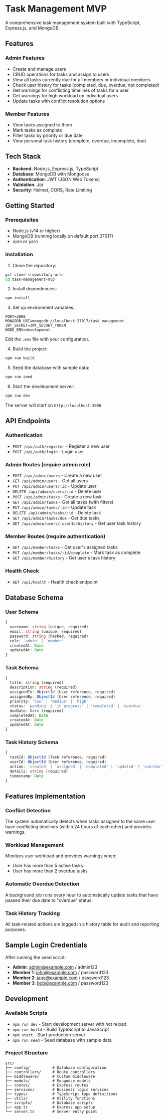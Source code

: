 # Task Management MVP

A comprehensive task management system built with TypeScript, Express.js, and MongoDB.

## Features

### Admin Features
- Create and manage users
- CRUD operations for tasks and assign to users
- View all tasks currently due for all members or individual members
- Check user history for tasks (completed, due, overdue, not completed)
- Get warnings for conflicting timelines of tasks for a user
- Get warnings for high workload on individual users
- Update tasks with conflict resolution options

### Member Features
- View tasks assigned to them
- Mark tasks as complete
- Filter tasks by priority or due date
- View personal task history (complete, overdue, incomplete, due)

## Tech Stack

- **Backend**: Node.js, Express.js, TypeScript
- **Database**: MongoDB with Mongoose
- **Authentication**: JWT (JSON Web Tokens)
- **Validation**: Joi
- **Security**: Helmet, CORS, Rate Limiting

## Getting Started

### Prerequisites

- Node.js (v14 or higher)
- MongoDB (running locally on default port 27017)
- npm or yarn

### Installation

1. Clone the repository:
```bash
git clone <repository-url>
cd task-management-mvp
```

2. Install dependencies:
```bash
npm install
```

3. Set up environment variables:
```
PORT=3000
MONGODB_URI=mongodb://localhost:27017/task_management
JWT_SECRET=JWT_SECRET_TOKEN
NODE_ENV=development
```
Edit the `.env` file with your configuration.

4. Build the project:
```bash
npm run build
```

5. Seed the database with sample data:
```bash
npm run seed
```

6. Start the development server:
```bash
npm run dev
```

The server will start on `http://localhost:3000`

## API Endpoints

### Authentication
- `POST /api/auth/register` - Register a new user
- `POST /api/auth/login` - Login user

### Admin Routes (require admin role)
- `POST /api/admin/users` - Create a new user
- `GET /api/admin/users` - Get all users
- `PUT /api/admin/users/:id` - Update user
- `DELETE /api/admin/users/:id` - Delete user
- `POST /api/admin/tasks` - Create a new task
- `GET /api/admin/tasks` - Get all tasks (with filters)
- `PUT /api/admin/tasks/:id` - Update task
- `DELETE /api/admin/tasks/:id` - Delete task
- `GET /api/admin/tasks/due` - Get due tasks
- `GET /api/admin/users/:userId/history` - Get user task history

### Member Routes (require authentication)
- `GET /api/member/tasks` - Get user's assigned tasks
- `PUT /api/member/tasks/:id/complete` - Mark task as complete
- `GET /api/member/history` - Get user's task history

### Health Check
- `GET /api/health` - Health check endpoint

## Database Schema

### User Schema
```typescript
{
  username: string (unique, required)
  email: string (unique, required)
  password: string (hashed, required)
  role: 'admin' | 'member'
  createdAt: Date
  updatedAt: Date
}
```

### Task Schema
```typescript
{
  title: string (required)
  description: string (required)
  assignedTo: ObjectId (User reference, required)
  assignedBy: ObjectId (User reference, required)
  priority: 'low' | 'medium' | 'high'
  status: 'pending' | 'in_progress' | 'completed' | 'overdue'
  dueDate: Date (required)
  completedAt: Date
  createdAt: Date
  updatedAt: Date
}
```

### Task History Schema
```typescript
{
  taskId: ObjectId (Task reference, required)
  userId: ObjectId (User reference, required)
  action: 'created' | 'assigned' | 'completed' | 'updated' | 'overdue'
  details: string (required)
  timestamp: Date
}
```

## Features Implementation

### Conflict Detection
The system automatically detects when tasks assigned to the same user have conflicting timelines (within 24 hours of each other) and provides warnings.

### Workload Management
Monitors user workload and provides warnings when:
- User has more than 5 active tasks
- User has more than 2 overdue tasks

### Automatic Overdue Detection
A background job runs every hour to automatically update tasks that have passed their due date to "overdue" status.

### Task History Tracking
All task-related actions are logged in a history table for audit and reporting purposes.

## Sample Login Credentials

After running the seed script:

- **Admin**: admin@example.com / admin123
- **Member 1**: john@example.com / password123
- **Member 2**: jane@example.com / password123
- **Member 3**: bob@example.com / password123

## Development

### Available Scripts

- `npm run dev` - Start development server with hot reload
- `npm run build` - Build TypeScript to JavaScript
- `npm start` - Start production server
- `npm run seed` - Seed database with sample data

### Project Structure

```
src/
├── config/          # Database configuration
├── controllers/     # Route controllers
├── middleware/      # Custom middleware
├── models/          # Mongoose models
├── routes/          # Express routes
├── services/        # Business logic services
├── types/           # TypeScript type definitions
├── utils/           # Utility functions
├── scripts/         # Database scripts
├── app.ts           # Express app setup
└── server.ts        # Server entry point
```
